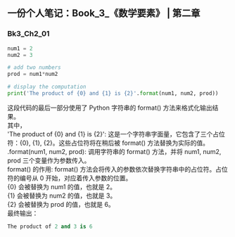 ## 一份个人笔记：Book_3_《数学要素》 | 第二章
### Bk3_Ch2_01

```python
num1 = 2
num2 = 3

# add two numbers
prod = num1*num2

# display the computation
print('The product of {0} and {1} is {2}'.format(num1, num2, prod))
```
这段代码的最后一部分使用了 Python 字符串的 format() 方法来格式化输出结果。  
其中，  
'The product of {0} and {1} is {2}': 这是一个字符串字面量，它包含了三个占位符：{0}, {1}, {2}。这些占位符将在稍后被 format() 方法替换为实际的值。  
.format(num1, num2, prod): 调用字符串的 format() 方法，并将 num1, num2, prod 三个变量作为参数传入。  
format() 的作用: format() 方法会将传入的参数依次替换字符串中的占位符。占位符的编号从 0 开始，对应着传入参数的位置。  
{0} 会被替换为 num1 的值，也就是 2。  
{1} 会被替换为 num2 的值，也就是 3。  
{2} 会被替换为 prod 的值，也就是 6。  
最终输出：
```python
The product of 2 and 3 is 6
```
